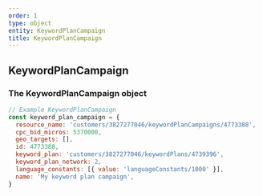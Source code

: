 ```yaml
---
order: 1
type: object
entity: KeywordPlanCampaign
title: KeywordPlanCampaign
---
```


## KeywordPlanCampaign

### The KeywordPlanCampaign object

```javascript
// Example KeywordPlanCampaign
const keyword_plan_campaign = {
  resource_name: 'customers/3827277046/keywordPlanCampaigns/4773388',
  cpc_bid_micros: 5370000,
  geo_targets: [],
  id: 4773388,
  keyword_plan: 'customers/3827277046/keywordPlans/4739396',
  keyword_plan_network: 2,
  language_constants: [{ value: 'languageConstants/1000' }],
  name: 'My keyword plan campaign',
}
```

